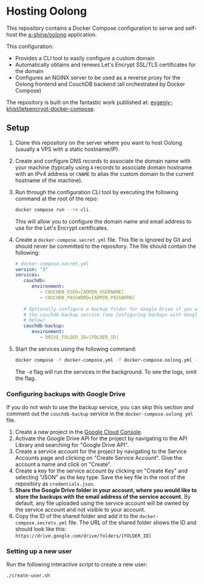 # Hosting Oolong

This repository contains a Docker Compose configuration to serve and self-host
the [a-shine/oolong](https://github.com/a-shine/oolong) application.

This configuration:

- Provides a CLI tool to easily configure a custom domain
- Automatically obtains and renews Let's Encrypt SSL/TLS certificates for the
  domain
- Configures an NGINX server to be used as a reverse proxy for the Oolong
  frontend and CouchDB backend (all orchestrated by Docker Compose)

The repository is built on the fantastic work published at:
[evgeniy-khist/letsencrypt-docker-compose](https://github.com/evgeniy-khist/letsencrypt-docker-compose).

## Setup

1. Clone this repository on the server where you want to host Oolong (usually a
   VPS with a static hostname/IP).
2. Create and configure DNS records to associate the domain name with your
   machine (typically using `A` records to associate domain hostname with an
   IPv4 address or `CNAME` to alias the custom domain to the current hostname of
   the machine).
3. Run through the configuration CLI tool by executing the following command at
   the root of the repo:

   ```bash
   docker compose run --rm cli
   ```

   This will allow you to configure the domain name and email address to use for
   the Let's Encrypt certificates.
4. Create a `docker-compose.secret.yml` file. This file is ignored by Git and
   should never be committed to the repository. The file should contain the
   following:

   ```yaml
   # docker-compose.secret.yml
   version: "3"
   services:
      couchdb:
         environment:
            - COUCHDB_USER=[ADMIN_USERNAME]
            - COUCHDB_PASSWORD=[ADMIN_PASSWORD]
      
      # Optionally configure a backup folder for Google Drive if you wish to use
      # the couchdb-backup service (see Configuring backups with Google Drive 
      # below)
      couchdb-backup:
         environment:
            - DRIVE_FOLDER_ID=[FOLDER_ID]
   ```

5. Start the services using the following command:

   ```bash
   docker compose -f docker-compose.yml -f docker-compose.oolong.yml -f docker-compose.secret.yml up -d
   ```

   The `-d` flag will run the services in the background. To see the logs, omit
   the flag.

### Configuring backups with Google Drive

If you do not wish to use the backup service, you can skip this section *and*
comment out the `couchdb-backup` service in the `docker-compose.oolong yml`
file.

1. Create a new project in the [Google Cloud
   Console](https://console.cloud.google.com/).
2. Activate the Google Drive API for the project by navigating to the API
   Library and searching for "Google Drive API".
3. Create a service account for the project by navigating to the Service
   Accounts page and clicking on "Create Service Account". Give the account a
   name and click on "Create".
4. Create a key for the service account by clicking on "Create Key" and
   selecting "JSON" as the key type. Save the key file in the root of the
   repository as `credentials.json`.
5. **Share the Google Drive folder in your account, where you would like to
   store the backups with the email address of the service account.** By
   default, any file uploaded using the service account will be owned by the
   service account and not visible to your account.
6. Copy the ID of the shared folder and add it to the
   `docker-compose.secrets.yml` file. The URL of the shared folder shows the ID
   and should look like this:
   `https://drive.google.com/drive/folders/[FOLDER_ID]`

### Setting up a new user

Run the following interactive script to create a new user:

```bash
./create-user.sh
```

